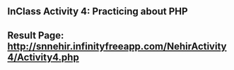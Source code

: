 ## InClass Activity 4: Practicing about PHP

## Result Page: http://snnehir.infinityfreeapp.com/NehirActivity4/Activity4.php
